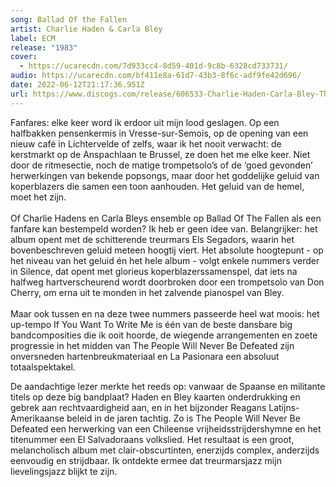 ```yaml
---
song: Ballad Of the Fallen
artist: Charlie Haden & Carla Bley
label: ECM
release: "1983"
cover:
  - https://ucarecdn.com/7d933cc4-8d59-401d-9c8b-6328cd733731/
audio: https://ucarecdn.com/bf411e8a-61d7-43b3-8f6c-adf9fe42d696/
date: 2022-06-12T21:17:36.951Z
url: https://www.discogs.com/release/606533-Charlie-Haden-Carla-Bley-The-Ballad-Of-The-Fallen
---
```

Fanfares: elke keer word ik erdoor uit mijn lood geslagen. Op een halfbakken pensenkermis in Vresse-sur-Semois, op de opening van een nieuw café in Lichtervelde of zelfs, waar ik het nooit verwacht: de kerstmarkt op de Anspachlaan te Brussel, ze doen het me elke keer. Niet door de ritmesectie, noch de matige trompetsolo’s of de ‘goed gevonden’ herwerkingen van bekende popsongs, maar door het goddelijke geluid van koperblazers die samen een toon aanhouden. Het geluid van de hemel, moet het zijn.\
\
Of Charlie Hadens en Carla Bleys ensemble op Ballad Of The Fallen als een fanfare kan bestempeld worden? Ik heb er geen idee van. Belangrijker: het album opent met de schitterende treurmars Els Segadors, waarin het bovenbeschreven geluid meteen hoogtij viert. Het absolute hoogtepunt - op het niveau van het geluid én het hele album - volgt enkele nummers verder in Silence, dat opent met glorieus koperblazerssamenspel, dat iets na halfweg hartverscheurend wordt doorbroken door een trompetsolo van Don Cherry, om erna uit te monden in het zalvende pianospel van Bley.\
\
Maar ook tussen en na deze twee nummers passeerde heel wat moois: het up-tempo If You Want To Write Me is één van de beste dansbare big bandcomposities die ik ooit hoorde, de wiegende arrangementen en zoete progressie in het midden van The People Will Never Be Defeated zijn onversneden hartenbreukmateriaal en La Pasionara een absoluut totaalspektakel.

De aandachtige lezer merkte het reeds op: vanwaar de Spaanse en militante titels op deze big bandplaat? Haden en Bley kaarten onderdrukking en gebrek aan rechtvaardigheid aan, en in het bijzonder Reagans Latijns-Amerikaanse beleid in de jaren tachtig. Zo is The People Will Never Be Defeated een herwerking van een Chileense vrijheidsstrijdershymne en het titenummer een El Salvadoraans volkslied. Het resultaat is een groot, melancholisch album met clair-obscurtinten, enerzijds complex, anderzijds eenvoudig en strijdbaar. Ik ontdekte ermee dat treurmarsjazz mijn lievelingsjazz blijkt te zijn.